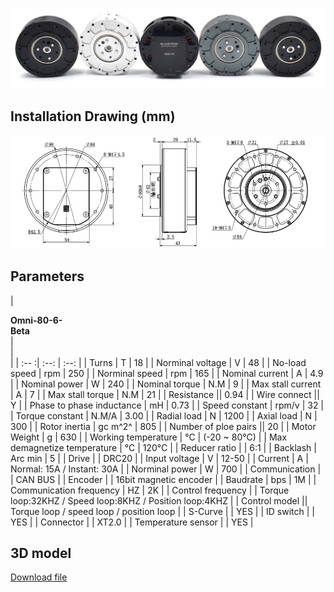 ![img.png](../img/motor.png)
## **Installation Drawing (mm)**
![mkdocs](../img/Omni-80-6-Beta.png)
## **Parameters**
| <div style="width: 75pt">**Omni-80-6-Beta**</div> | <div style="width: 20pt"></div> | <div style="width: 150pt"></div> |
| :-- :| :--: | :--: |
| Turns | T | 18 |
| Norminal voltage | V | 48 |
| No-load speed | rpm | 250 |
| Norminal speed | rpm | 165 |
| Nominal current | A | 4.9 |
| Nominal power | W | 240 |
| Nominal torque | N.M | 9 |
| Max stall current | A | 7 |
| Max stall torque | N.M | 21 |
| Resistance || 0.94 |
| Wire connect || Y |
| Phase to phase inductance | mH | 0.73 |
| Speed constant | rpm/v | 32 |
| Torque constant | N.M/A | 3.00 |
| Radial load | N | 1200 |
| Axial load | N | 300 |
| Rotor inertia | gc m^2^ | 805 |
| Number of ploe pairs || 20 |
| Motor Weight | g | 630 |
| Working temperature | °C | (-20 ~ 80°C) |
| Max demagnetize temperature | °C | 120°C |
| Reducer ratio | | 6:1 |
| Backlash | Arc min | 5 |
| Drive | | DRC20 |
| Input voltage | V | 12-50 |
| Current | A | Normal: 15A  / Instant: 30A |
| Norminal power | W | 700 |
| Communication | | CAN BUS |
| Encoder | | 16bit magnetic encoder |
| Baudrate | bps | 1M |
| Communication frequency | HZ | 2K |
| Control frequency | | Torque loop:32KHZ / Speed loop:8KHZ / Position loop:4KHZ |
| Control model || Torque loop / speed loop / position loop |
| S-Curve | | YES |
| ID switch | | YES |
| Connector | | XT2.0 |
| Temperature sensor | | YES |

## **3D model**
[Download file](../download/Omni-80-6-Beta.STEP)

